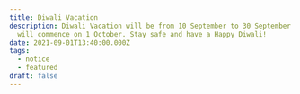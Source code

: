 ```yaml
---
title: Diwali Vacation
description: Diwali Vacation will be from 10 September to 30 September. Classes
  will commence on 1 October. Stay safe and have a Happy Diwali!
date: 2021-09-01T13:40:00.000Z
tags:
  - notice
  - featured
draft: false
---
```

